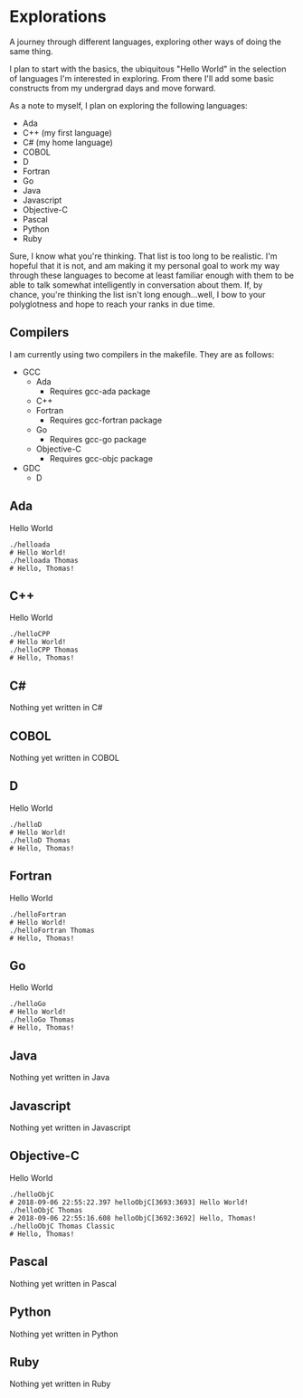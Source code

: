 # Explorations
A journey through different languages, exploring other ways of doing the same thing.

I plan to start with the basics, the ubiquitous "Hello World" in the selection of languages I'm interested in exploring. From there I'll add some basic constructs from my undergrad days and move forward.

As a note to myself, I plan on exploring the following languages:
* Ada
* C++ (my first language)
* C# (my home language)
* COBOL
* D
* Fortran
* Go
* Java
* Javascript
* Objective-C
* Pascal
* Python
* Ruby

Sure, I know what you're thinking. That list is too long to be realistic. I'm hopeful that it is not, and am making it my personal goal to work my way through these languages to become at least familiar enough with them to be able to talk somewhat intelligently in conversation about them. If, by chance, you're thinking the list isn't long enough...well, I bow to your polyglotness and hope to reach your ranks in due time.

## Compilers
I am currently using two compilers in the makefile. They are as follows:

- GCC
  - Ada
    - Requires gcc-ada package
  - C++
  - Fortran
    - Requires gcc-fortran package
  - Go
    - Requires gcc-go package
  - Objective-C
    - Requires gcc-objc package
- GDC
  - D

## Ada
Hello World

    ./helloada
    # Hello World!
    ./helloada Thomas
    # Hello, Thomas!

## C++
Hello World

    ./helloCPP
    # Hello World!
    ./helloCPP Thomas
    # Hello, Thomas!

## C#
Nothing yet written in C#

## COBOL
Nothing yet written in COBOL

## D
Hello World

    ./helloD
    # Hello World!
    ./helloD Thomas
    # Hello, Thomas!

## Fortran
Hello World

    ./helloFortran
    # Hello World!
    ./helloFortran Thomas
    # Hello, Thomas!

## Go
Hello World

    ./helloGo
    # Hello World!
    ./helloGo Thomas
    # Hello, Thomas!

## Java
Nothing yet written in Java

## Javascript
Nothing yet written in Javascript

## Objective-C
Hello World

    ./helloObjC
    # 2018-09-06 22:55:22.397 helloObjC[3693:3693] Hello World!
    ./helloObjC Thomas
    # 2018-09-06 22:55:16.608 helloObjC[3692:3692] Hello, Thomas!
    ./helloObjC Thomas Classic
    # Hello, Thomas!

## Pascal
Nothing yet written in Pascal

## Python
Nothing yet written in Python

## Ruby
Nothing yet written in Ruby